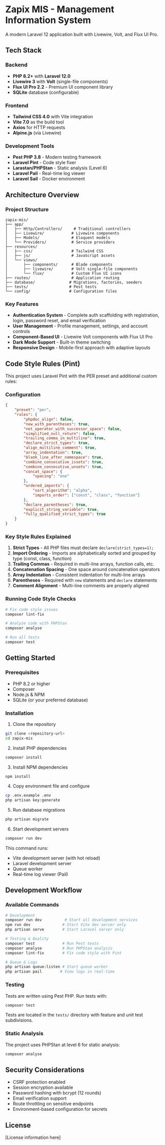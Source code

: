 # Zapix MIS - Management Information System

A modern Laravel 12 application built with Livewire, Volt, and Flux UI Pro.

## Tech Stack

### Backend
- **PHP 8.2+** with **Laravel 12.0**
- **Livewire 3** with **Volt** (single-file components)
- **Flux UI Pro 2.2** - Premium UI component library
- **SQLite** database (configurable)

### Frontend
- **Tailwind CSS 4.0** with Vite integration
- **Vite 7.0** as the build tool
- **Axios** for HTTP requests
- **Alpine.js** (via Livewire)

### Development Tools
- **Pest PHP 3.8** - Modern testing framework
- **Laravel Pint** - Code style fixer
- **Larastan/PHPStan** - Static analysis (Level 6)
- **Laravel Pail** - Real-time log viewer
- **Laravel Sail** - Docker environment

## Architecture Overview

### Project Structure
```
zapix-mis/
├── app/
│   ├── Http/Controllers/     # Traditional controllers
│   ├── Livewire/            # Livewire components
│   ├── Models/              # Eloquent models
│   └── Providers/           # Service providers
├── resources/
│   ├── css/                 # Tailwind CSS
│   ├── js/                  # JavaScript assets
│   └── views/
│       ├── components/      # Blade components
│       ├── livewire/        # Volt single-file components
│       └── flux/            # Custom Flux UI icons
├── routes/                  # Application routing
├── database/               # Migrations, factories, seeders
├── tests/                  # Pest tests
└── config/                 # Configuration files
```

### Key Features
- **Authentication System** - Complete auth scaffolding with registration, login, password reset, and email verification
- **User Management** - Profile management, settings, and account controls
- **Component-Based UI** - Livewire Volt components with Flux UI Pro
- **Dark Mode Support** - Built-in theme switching
- **Responsive Design** - Mobile-first approach with adaptive layouts

## Code Style Rules (Pint)

This project uses Laravel Pint with the PER preset and additional custom rules:

### Configuration
```json
{
    "preset": "per",
    "rules": {
        "phpdoc_align": false,
        "new_with_parentheses": true,
        "not_operator_with_successor_space": false,
        "simplified_null_return": false,
        "trailing_comma_in_multiline": true,
        "declare_strict_types": true,
        "align_multiline_comment": true,
        "array_indentation": true,
        "blank_line_after_namespace": true,
        "combine_consecutive_issets": true,
        "combine_consecutive_unsets": true,
        "concat_space": {
            "spacing": "one"
        },
        "ordered_imports": {
            "sort_algorithm": "alpha",
            "imports_order": ["const", "class", "function"]
        },
        "declare_parentheses": true,
        "explicit_string_variable": true,
        "fully_qualified_strict_types": true
    }
}
```

### Key Style Rules Explained

1. **Strict Types** - All PHP files must declare `declare(strict_types=1);`
2. **Import Ordering** - Imports are alphabetically sorted and grouped by type (const, class, function)
3. **Trailing Commas** - Required in multi-line arrays, function calls, etc.
4. **Concatenation Spacing** - One space around concatenation operators
5. **Array Indentation** - Consistent indentation for multi-line arrays
6. **Parentheses** - Required with `new` statements and `declare` statements
7. **Comment Alignment** - Multi-line comments are properly aligned

### Running Code Style Checks

```bash
# Fix code style issues
composer lint-fix

# Analyze code with PHPStan
composer analyse

# Run all tests
composer test
```

## Getting Started

### Prerequisites
- PHP 8.2 or higher
- Composer
- Node.js & NPM
- SQLite (or your preferred database)

### Installation

1. Clone the repository
```bash
git clone <repository-url>
cd zapix-mis
```

2. Install PHP dependencies
```bash
composer install
```

3. Install NPM dependencies
```bash
npm install
```

4. Copy environment file and configure
```bash
cp .env.example .env
php artisan key:generate
```

5. Run database migrations
```bash
php artisan migrate
```

6. Start development servers
```bash
composer run dev
```

This command runs:
- Vite development server (with hot reload)
- Laravel development server
- Queue worker
- Real-time log viewer (Pail)

## Development Workflow

### Available Commands

```bash
# Development
composer run dev          # Start all development services
npm run dev              # Start Vite dev server only
php artisan serve        # Start Laravel server only

# Testing & Quality
composer test            # Run Pest tests
composer analyse         # Run PHPStan analysis
composer lint-fix        # Fix code style with Pint

# Queue & Logs
php artisan queue:listen # Start queue worker
php artisan pail        # View logs in real-time
```

### Testing

Tests are written using Pest PHP. Run tests with:

```bash
composer test
```

Tests are located in the `tests/` directory with feature and unit test subdivisions.

### Static Analysis

The project uses PHPStan at level 6 for static analysis:

```bash
composer analyse
```

## Security Considerations

- CSRF protection enabled
- Session encryption available
- Password hashing with bcrypt (12 rounds)
- Email verification support
- Route throttling on sensitive endpoints
- Environment-based configuration for secrets

## License

[License information here]